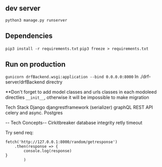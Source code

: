 
## dev server
`python3 manage.py runserver`

## Dependencies
`pip3 install -r requirements.txt`
`pip3 freeze > requirements.txt`


## Run on production
`gunicorn drfBackend.wsgi:application --bind 0.0.0.0:8000`
In ./drf-server/drfBackend directry

**Don't forget to add model classes and urls classes in each modoleed directlies `__init__`, otherwise it will be impossible to make migration


Tech Stack
Django
djangrestframework (serializer)
graphQL
REST API
celery and async.
Postgres

-- Tech Concepts--
Cirkitbreaker
database integrity
retly
timeout


Try send req:
```
fetch('http://127.0.0.1:8000/random/getresponse') 
    .then(response => {
        console.log(response)
}
        )
```